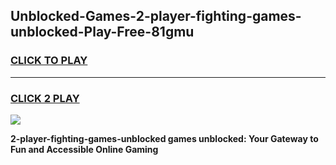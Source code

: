 
## Unblocked-Games-2-player-fighting-games-unblocked-Play-Free-81gmu
<h3>
<a href="https://premium76.site?title=2-player-fighting-games-unblocked&ref=19M">CLICK TO PLAY</a></h3>
<hr>

<h3>
<a href="https://premium76.site?title=2-player-fighting-games-unblocked&ref=19M">CLICK 2 PLAY</a>
  
</h3>

<a href="https://premium76.site?title=2-player-fighting-games-unblocked&ref=19M"><img src="https://clearcache.store/games.png"></a>


**2-player-fighting-games-unblocked games unblocked: Your Gateway to Fun and Accessible Online Gaming**
